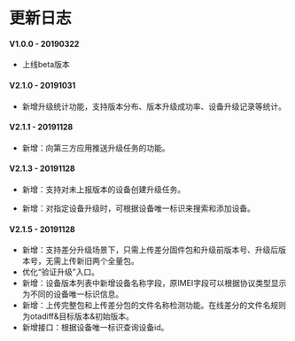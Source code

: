 # 更新日志

#### V1.0.0 - 20190322 
- 上线beta版本

#### V2.1.0 - 20191031
- 新增升级统计功能，支持版本分布、版本升级成功率、设备升级记录等统计。

#### V2.1.1 - 20191128
- 新增：向第三方应用推送升级任务的功能。

#### V2.1.3 - 20191128
- 新增：支持对未上报版本的设备创建升级任务。

- 新增：对指定设备升级时，可根据设备唯一标识来搜索和添加设备。

#### V2.1.5 - 20191128
- 新增：支持差分升级场景下，只需上传差分固件包和升级前版本号、升级后版本号，无需上传新旧两个全量包。
- 优化“验证升级”入口。
- 新增：设备版本列表中新增设备名称字段，原IMEI字段可以根据协议类型显示为不同的设备唯一标识信息。
- 新增：上传完整包和上传差分包的文件名称检测功能。在线差分的文件名规则为otadiff&目标版本&初始版本。
- 新增接口：根据设备唯一标识查询设备id。
